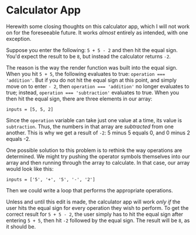 # Calculator App

Herewith some closing thoughts on this calculator app, which I will not work on for the foreseeable future. It works *almost* entirely as intended, with one exception.

Suppose you enter the following: `5 + 5 - 2` and then hit the equal sign. You'd expect the result to be `8`, but instead the calculator returns `-2`. 

The reason is the way the render function was built into the equal sign. When you hit `5 + 5`, the following evaluates to true: `operation === 'addition'`. But if you do not hit the equal sign at this point, and simply move on to enter `- 2`, then `operation === 'addition'` no longer evaluates to true; instead, `operation === 'subtraction'` evaluates to true. When you then hit the equal sign, there are three elements in our array:

`inputs = [5, 5, 2]`

Since the `operation` variable can take just one value at a time, its value is `subtraction`. Thus, the numbers in that array are *subtracted* from one another. This is why we get a result of `-2`: 5 minus 5 equals 0, and 0 minus 2 equals -2.

One possible solution to this problem is to rethink the way operations are determined. We might try pushing the operator symbols themselves into our array and then running through the array to calculate. In that case, our array would look like this:

`inputs = ['5', '+', '5', '-', '2']`

Then we could write a loop that performs the appropriate operations.

Unless and until this edit is made, the calculator app will work *only if* the user hits the equal sign for every operation they wish to perform. To get the correct result for `5 + 5 - 2`, the user simply has to hit the equal sign after entering `5 + 5`, then hit `-2` followed by the equal sign. The result will be `8`, as it should be.